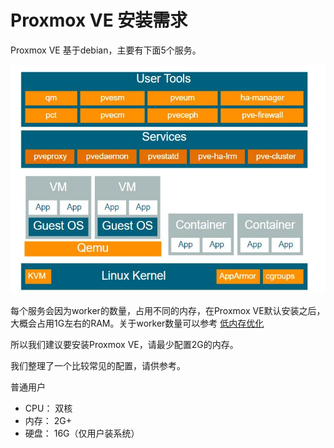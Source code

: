 # Proxmox VE 安装需求

Proxmox VE 基于debian，主要有下面5个服务。

![alt Proxmox VE 架构图](./img/arch.jpg)

每个服务会因为worker的数量，占用不同的内存，在Proxmox VE默认安装之后，大概会占用1G左右的RAM。关于worker数量可以参考 [低内存优化](https://foxi.buduanwang.vip/virtualization/pve/1902.html/)

所以我们建议要安装Proxmox VE，请最少配置2G的内存。

我们整理了一个比较常见的配置，请供参考。

普通用户
- CPU： 双核
- 内存： 2G+
- 硬盘： 16G（仅用户装系统）
